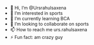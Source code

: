 - 👋 Hi, I’m @Ursrahulsaxena
- 👀 I’m interested in sports 
- 🌱 I’m currently learning BCA
- 💞️ I’m looking to collaborate on sports 
- 📫 How to reach me urs.rahulsaxena
- ⚡ Fun fact: am crazy guy

<!---
Ursrahulsaxena/Ursrahulsaxena is a ✨ special ✨ repository because its `README.md` (this file) appears on your GitHub profile.
You can click the Preview link to take a look at your changes.
--->
